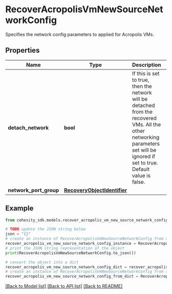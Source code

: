 # RecoverAcropolisVmNewSourceNetworkConfig

Specifies the network config parameters to applied for Acropolis VMs.

## Properties

Name | Type | Description | Notes
------------ | ------------- | ------------- | -------------
**detach_network** | **bool** | If this is set to true, then the network will be detached from the recovered VMs. All the other networking parameters set will be ignored if set to true. Default value is false. | [optional] 
**network_port_group** | [**RecoveryObjectIdentifier**](RecoveryObjectIdentifier.md) |  | [optional] 

## Example

```python
from cohesity_sdk.models.recover_acropolis_vm_new_source_network_config import RecoverAcropolisVmNewSourceNetworkConfig

# TODO update the JSON string below
json = "{}"
# create an instance of RecoverAcropolisVmNewSourceNetworkConfig from a JSON string
recover_acropolis_vm_new_source_network_config_instance = RecoverAcropolisVmNewSourceNetworkConfig.from_json(json)
# print the JSON string representation of the object
print(RecoverAcropolisVmNewSourceNetworkConfig.to_json())

# convert the object into a dict
recover_acropolis_vm_new_source_network_config_dict = recover_acropolis_vm_new_source_network_config_instance.to_dict()
# create an instance of RecoverAcropolisVmNewSourceNetworkConfig from a dict
recover_acropolis_vm_new_source_network_config_from_dict = RecoverAcropolisVmNewSourceNetworkConfig.from_dict(recover_acropolis_vm_new_source_network_config_dict)
```
[[Back to Model list]](../README.md#documentation-for-models) [[Back to API list]](../README.md#documentation-for-api-endpoints) [[Back to README]](../README.md)


